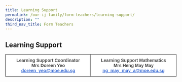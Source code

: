 ```yaml
---
title: Learning Support
permalink: /our-ij-family/form-teachers/learning-support/
description: ""
third_nav_title: Form Teachers
---
```

## Learning Support

<table style="border-collapse:collapse;border-spacing:0;table-layout: fixed; width: 540px" class="tg"><colgroup><col style="width: 270px"><col style="width: 270px"></colgroup><thead><tr><td style="background-color:#FFF;border-color:black;border-style:solid;border-width:1px;color:#484848;font-family:Arial, sans-serif;font-size:14px;font-weight:bold;overflow:hidden;padding:10px 5px;text-align:center;vertical-align:top;word-break:normal"><span style="font-weight:600;color:#484848">Learning Support Coordinator</span><br>Mrs Doreen Yeo<br><a href="mailto:doreen_yeo@moe.edu.sg" target="_blank" rel="noopener noreferrer"><span style="text-decoration:underline;color:#4372D6">doreen_yeo@moe.edu.sg</span></a></td><td style="background-color:#FFF;border-color:black;border-style:solid;border-width:1px;color:#484848;font-family:Arial, sans-serif;font-size:14px;font-weight:bold;overflow:hidden;padding:10px 5px;text-align:center;vertical-align:top;word-break:normal"><span style="font-weight:600;color:#484848">Learning Support Mathematics</span><br>Mrs Heng May May<br><a href="mailto:ng_may_may_a@moe.edu.sg" target="_blank" rel="noopener noreferrer"><span style="text-decoration:underline;color:#4372D6">ng_may_may_a@moe.edu.sg</span>
</a></td></tr></thead></table>